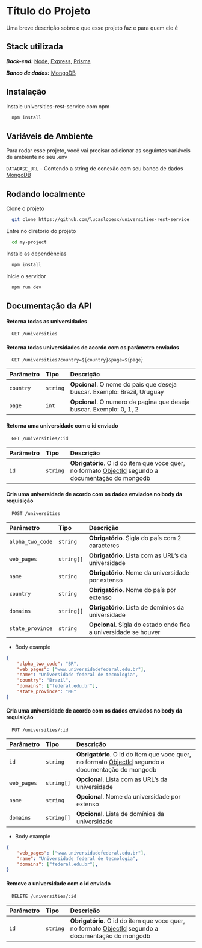 
# Título do Projeto

Uma breve descrição sobre o que esse projeto faz e para quem ele é


## Stack utilizada

***Back-end:*** [Node](https://nodejs.org/en/), [Express](https://expressjs.com), [Prisma](https://www.prisma.io/)

***Banco de dados:*** [MongoDB](https://www.mongodb.com/docs/) 
## Instalação

Instale universities-rest-service com npm

```bash
  npm install
```
    
## Variáveis de Ambiente

Para rodar esse projeto, você vai precisar adicionar as seguintes variáveis de ambiente no seu .env

`DATABASE_URL` - Contendo a string de conexão com seu banco de dados [MongoDB](https://www.mongodb.com/docs/)



## Rodando localmente

Clone o projeto

```bash
  git clone https://github.com/lucaslopesx/universities-rest-service
```

Entre no diretório do projeto

```bash
  cd my-project
```

Instale as dependências

```bash
  npm install
```

Inicie o servidor

```bash
  npm run dev
```


## Documentação da API

#### Retorna todas as universidades

```http
  GET /universities
```

#### Retorna todas universidades de acordo com os parâmetro enviados 

```http
  GET /universities?country=${country}&page=${page}
```

| Parâmetro   | Tipo       | Descrição                                   |
| :---------- | :--------- | :------------------------------------------ |
| `country`      | `string` | **Opcional**. O nome do pais que deseja buscar. Exemplo: Brazil, Uruguay |
| `page`      | `int` | **Opcional**. O numero da pagina que deseja buscar. Exemplo: 0, 1, 2 |


#### Retorna uma universidade com o id enviado

```http
  GET /universities/:id
```

| Parâmetro   | Tipo       | Descrição                                   |
| :---------- | :--------- | :------------------------------------------ |
| `id`      | `string` | **Obrigatório**. O id do item que voce quer, no formato [ObjectId](https://www.mongodb.com/docs/manual/reference/method/ObjectId/) segundo a documentação do mongodb |


#### Cria uma universidade de acordo com os dados enviados no body da requisição

```http
  POST /universities
```
| Parâmetro   | Tipo       | Descrição                                   |
| :---------- | :--------- | :------------------------------------------ |
| `alpha_two_code`      | `string` | **Obrigatório**. Sigla do país com 2 caracteres |
| `web_pages`      | `string[]` | **Obrigatório**. Lista com as URL’s da universidade |
| `name`      | `string` | **Obrigatório**. Nome da universidade por extenso |
| `country`      | `string` | **Obrigatório**. Nome do país por extenso |
| `domains`      | `string[]` | **Obrigatório**. Lista de domínios da universidade |
| `state_province`      | `string` | **Opcional**. Sigla do estado onde fica a universidade se houver |

* Body example
```JSON
{
    "alpha_two_code": "BR",
    "web_pages": ["www.universidadefederal.edu.br"],
    "name": "Universidade federal de tecnologia",
    "country": "Brazil",
    "domains": ["federal.edu.br"],
    "state_province": "MG"
}
```

#### Cria uma universidade de acordo com os dados enviados no body da requisição

```http
  PUT /universities/:id
```
| Parâmetro   | Tipo       | Descrição                                   |
| :---------- | :--------- | :------------------------------------------ |
| `id`      | `string` | **Obrigatório**. O id do item que voce quer, no formato [ObjectId](https://www.mongodb.com/docs/manual/reference/method/ObjectId/) segundo a documentação do mongodb |
| `web_pages`      | `string[]` | **Opcional**. Lista com as URL’s da universidade |
| `name`      | `string` | **Opcional**. Nome da universidade por extenso |
| `domains`      | `string[]` | **Opcional**. Lista de domínios da universidade |

* Body example
```JSON
{
    "web_pages": ["www.universidadefederal.edu.br"],
    "name": "Universidade federal de tecnologia",
    "domains": ["federal.edu.br"],
}
```

#### Remove a universidade com o id enviado

```http
  DELETE /universities/:id
```

| Parâmetro   | Tipo       | Descrição                                   |
| :---------- | :--------- | :------------------------------------------ |
| `id`      | `string` | **Obrigatório**. O id do item que voce quer, no formato [ObjectId](https://www.mongodb.com/docs/manual/reference/method/ObjectId/) segundo a documentação do mongodb |
